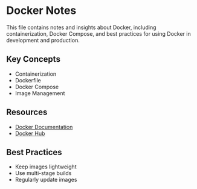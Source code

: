 # Docker Notes

This file contains notes and insights about Docker, including containerization, Docker Compose, and best practices for using Docker in development and production.

## Key Concepts

- Containerization
- Dockerfile
- Docker Compose
- Image Management

## Resources

- [Docker Documentation](https://docs.docker.com/)
- [Docker Hub](https://hub.docker.com/)

## Best Practices

- Keep images lightweight
- Use multi-stage builds
- Regularly update images
